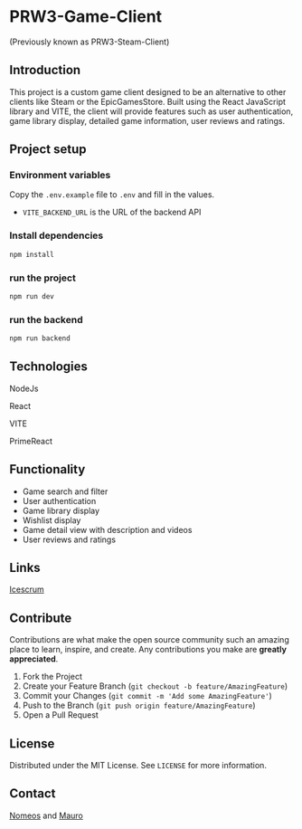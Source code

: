 # PRW3-Game-Client

(Previously known as PRW3-Steam-Client)

## Introduction

This project is a custom game client designed to be an alternative to other clients like Steam or  the EpicGamesStore. Built using the React JavaScript library and VITE, the client will provide features such as user authentication, game library display, detailed game information, user reviews and ratings.
## Project setup

### Environment variables

Copy the `.env.example` file to `.env` and fill in the values. 

- `VITE_BACKEND_URL` is the URL of the backend API

### Install dependencies

```bash
npm install
```

### run the project

```bash
npm run dev
```

### run the backend

```bash
npm run backend
```
## Technologies
NodeJs

React

VITE

PrimeReact 

## Functionality
- Game search and filter
- User authentication
- Game library display
- Wishlist display
- Game detail view with description and videos
- User reviews and ratings

## Links
[Icescrum](https://icescrum.cpnv.ch/p/PRW3STEAMC/#/project)

## Contribute

Contributions are what make the open source community such an amazing place to learn, inspire, and create. Any contributions you make are **greatly appreciated**.

1. Fork the Project
2. Create your Feature Branch (`git checkout -b feature/AmazingFeature`)
3. Commit your Changes (`git commit -m 'Add some AmazingFeature'`)
4. Push to the Branch (`git push origin feature/AmazingFeature`)
5. Open a Pull Request

## License

Distributed under the MIT License. See `LICENSE` for more information.

## Contact
[Nomeos](https://github.com/Nomeos) and [Mauro](https://github.com/MauroWasTaken)
